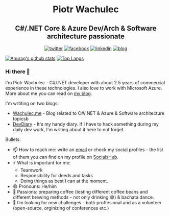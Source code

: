 <h1 align="center">Piotr Wachulec</h1>
<h2 align="center">C#/.NET Core & Azure Dev/Arch & Software architecture passionate</h2>
<p align="center">
  <a href="https://twitter.com/piotrwachulec"><img src="https://cdn1.iconfinder.com/data/icons/social-80/32/Social_social_twitter-32.png" alt="twitter"></a>
  <a href="https://www.facebook.com/PiotrWachulecOnSoftware/"><img src="https://cdn1.iconfinder.com/data/icons/social-80/32/Social_social_facebook-32.png" alt="facebook"></a>
  <a href="https://www.linkedin.com/in/piotrwachulec/"><img src="https://cdn1.iconfinder.com/data/icons/social-80/32/Social_social_linkedin_linked_in-32.png" alt="linkedin"></a>
  <a href="https://wachulec.me/"><img src="https://cdn1.iconfinder.com/data/icons/social-80/32/Social_social_dribbble_dribble_dribbbble-32.png" alt="blog"></a>
</p>

[![Anurag's github stats](https://github-readme-stats.vercel.app/api?username=PiotrWachulec&show_icons=true)](https://github.com/anuraghazra/github-readme-stats)
[![Top Langs](https://github-readme-stats.vercel.app/api/top-langs/?username=PiotrWachulec)](https://github.com/anuraghazra/github-readme-stats)

### Hi there 👋

I'm Piotr Wachulec - C#/.NET developer with about 2.5 years of commercial experience in these technologies. I also love to work with Microsoft Azure. More about me you can read on [my blog](https://wachulec.me/about/).

I'm wrtiting on two blogs:
- [Wachulec.me](https://wachulec.me/) - Blog related to C#/.NET & Azure & Software architecture topicsb
- [DevDiary](https://devdiary.wachulec.me/) - It's my handy diary. If I have to hack something during my daily dev work, I'm writing about it here to not forget.

Bullets:
- 📫 How to reach me: write an [email](mailto:piotr@wachulec.me) or check my social profiles - the list of them you can find on my profile on [SocialsHub](https://socialshub.net/PiotrWachulecOnSoftware).
- ⚡ What is important for me:
  * Teamwork
  * Responsibility for deeds and tasks
  * Doing things as best I can at the moment.
- 😄 Pronouns: He/him
- 💬 Passions: preparing coffee (testing different coffee beans and different brewing methods - not only drinking 😄) & bachata dance.
- 👯 I’m looking for new challenges - both proffesional and as a volunteer (open-source, orginizing of conferences etc.)

